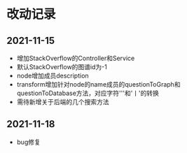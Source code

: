 # 改动记录
## 2021-11-15
- 增加StackOverflow的Controller和Service
- 默认StackOverflow的图谱id为-1
- node增加成员description
- transform增加针对node的name成员的questionToGraph和questionToDatabase方法，对应字符'\''和'丨'的转换
- 需待新增关于后端的几个搜索方法

## 2021-11-18
- bug修复

